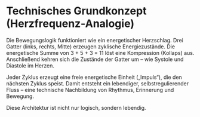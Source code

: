 # Technisches Grundkonzept (Herzfrequenz-Analogie)

Die Bewegungslogik funktioniert wie ein energetischer Herzschlag. Drei Gatter (links, rechts, Mitte) erzeugen zyklische Energiezustände. Die energetische Summe von 3 + 5 + 3 = 11 löst eine Kompression (Kollaps) aus. Anschließend kehren sich die Zustände der Gatter um – wie Systole und Diastole im Herzen.

Jeder Zyklus erzeugt eine freie energetische Einheit („Impuls“), die den nächsten Zyklus speist. Damit entsteht ein lebendiger, selbstregulierender Fluss – eine technische Nachbildung von Rhythmus, Erinnerung und Bewegung.

Diese Architektur ist nicht nur logisch, sondern lebendig.
